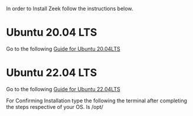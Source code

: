 In order to Install Zeek follow the instructions below.

# Ubuntu 20.04 LTS

Go to the following [Guide for Ubuntu 20.04LTS](https://github.com/cyberseef/Zeek_Installation_Guide/blob/93e3df2eaf16e32431b5ff8d5e9552b01788e4cd/Ubuntu%2020.04%20LTS%20Zeek%20Guide.MD)
# Ubuntu 22.04 LTS

Go to the following [Guide for Ubuntu 22.04LTS](https://github.com/cyberseef/Zeek_Installation_Guide/blob/93e3df2eaf16e32431b5ff8d5e9552b01788e4cd/Ubuntu%2022.04%20LTS%20Zeek%20Guide.MD)


For Confirming Installation type the following the terminal after completing the steps respective of your OS.
ls /opt/
